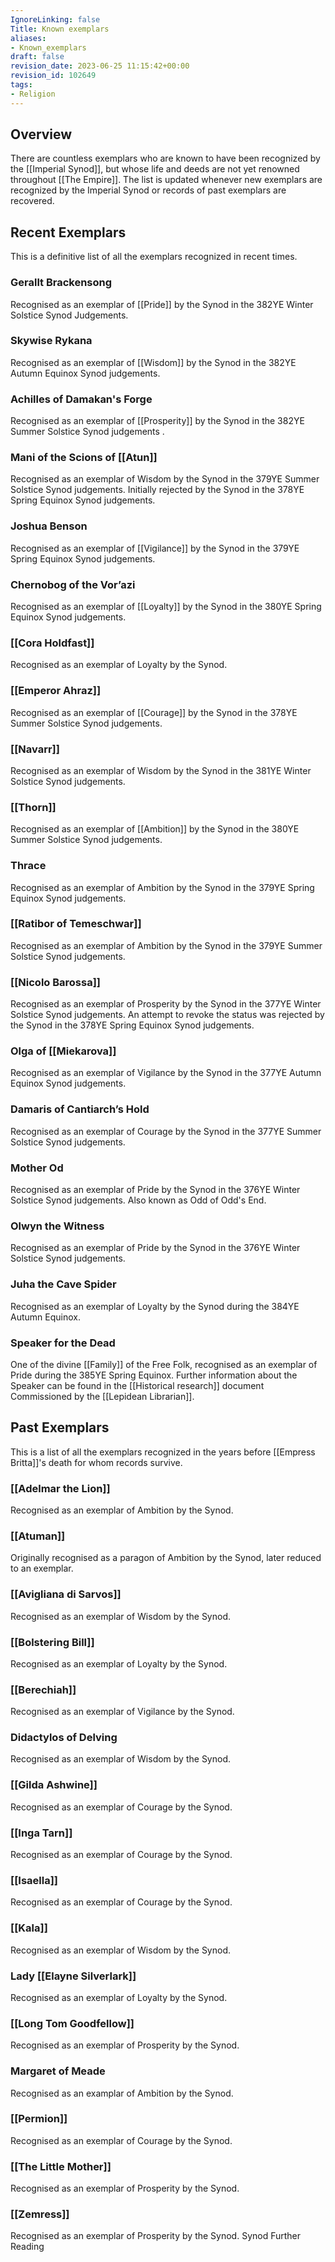 ```yaml
---
IgnoreLinking: false
Title: Known exemplars
aliases:
- Known_exemplars
draft: false
revision_date: 2023-06-25 11:15:42+00:00
revision_id: 102649
tags:
- Religion
---
```


## Overview
There are countless exemplars who are known to have been recognized by the [[Imperial Synod]], but whose life and deeds are not yet renowned throughout [[The Empire]]. The list is updated whenever new exemplars are recognized by the Imperial Synod or records of past exemplars are recovered.
## Recent Exemplars
This is a definitive list of all the exemplars recognized in recent times.
### Gerallt Brackensong
Recognised as an exemplar of [[Pride]] by the Synod in the 382YE Winter Solstice Synod Judgements.
### Skywise Rykana
Recognised as an exemplar of [[Wisdom]] by the Synod in the 382YE Autumn Equinox Synod judgements.
### Achilles of Damakan's Forge
Recognised as an exemplar of [[Prosperity]] by the Synod in the 382YE Summer Solstice Synod judgements .
### Mani of the Scions of [[Atun]]
Recognised as an exemplar of Wisdom by the Synod in the 379YE Summer Solstice Synod judgements. Initially rejected by the Synod in the 378YE Spring Equinox Synod judgements.
### Joshua Benson
Recognised as an exemplar of [[Vigilance]] by the Synod in the 379YE Spring Equinox Synod judgements. 
### Chernobog of the Vor’azi
Recognised as an exemplar of [[Loyalty]] by the Synod in the 380YE Spring Equinox Synod judgements.
### [[Cora Holdfast]]
Recognised as an exemplar of Loyalty by the Synod.
### [[Emperor Ahraz]]
Recognised as an exemplar of [[Courage]] by the Synod in the 378YE Summer Solstice Synod judgements.
### [[Navarr]]
Recognised as an exemplar of Wisdom by the Synod in the 381YE Winter Solstice Synod judgements.
### [[Thorn]]
Recognised as an exemplar of [[Ambition]] by the Synod in the 380YE Summer Solstice Synod judgements. 
### Thrace
Recognised as an exemplar of Ambition by the Synod in the 379YE Spring Equinox Synod judgements. 
### [[Ratibor of Temeschwar]]
Recognised as an exemplar of Ambition by the Synod in the 379YE Summer Solstice Synod judgements.
### [[Nicolo Barossa]]
Recognised as an exemplar of Prosperity by the Synod in the 377YE Winter Solstice Synod judgements. An attempt to revoke the status was rejected by the Synod in the 
378YE Spring Equinox Synod judgements.
### Olga of [[Miekarova]]
Recognised as an exemplar of Vigilance by the Synod in the 377YE Autumn Equinox Synod judgements.
### Damaris of Cantiarch’s Hold
Recognised as an exemplar of Courage by the Synod in the 377YE Summer Solstice Synod judgements.
### Mother Od
Recognised as an exemplar of Pride by the Synod in the 376YE Winter Solstice Synod judgements. Also known as Odd of Odd's End.
### Olwyn the Witness
Recognised as an exemplar of Pride by the Synod in the 376YE Winter Solstice Synod judgements.
### Juha the Cave Spider
Recognised as an exemplar of Loyalty by the Synod during the 384YE Autumn Equinox.
### Speaker for the Dead
One of the divine [[Family]] of the Free Folk, recognised as an exemplar of Pride during the 385YE Spring Equinox. Further information about the Speaker can be found in the [[Historical research]] document Commissioned by the [[Lepidean Librarian]].
## Past Exemplars
This is a list of all the exemplars recognized in the years before [[Empress Britta]]'s death for whom records survive.
### [[Adelmar the Lion]]
Recognised as an exemplar of Ambition by the Synod.
### [[Atuman]]
Originally recognised as a paragon of Ambition by the Synod, later reduced to an exemplar.
### [[Avigliana di Sarvos]]
Recognised as an exemplar of Wisdom by the Synod.
### [[Bolstering Bill]]
Recognised as an exemplar of Loyalty by the Synod.
### [[Berechiah]]
Recognised as an exemplar of Vigilance by the Synod.
### Didactylos of Delving
Recognised as an exemplar of Wisdom by the Synod.
### [[Gilda Ashwine]]
Recognised as an exemplar of Courage by the Synod.
### [[Inga Tarn]]
Recognised as an exemplar of Courage by the Synod.
### [[Isaella]]
Recognised as an exemplar of Courage by the Synod.
### [[Kala]]
Recognised as an exemplar of Wisdom by the Synod.
### Lady [[Elayne Silverlark]]
Recognised as an exemplar of Loyalty by the Synod.
### [[Long Tom Goodfellow]]
Recognised as an exemplar of Prosperity by the Synod.
### Margaret of Meade
Recognised as an examplar of Ambition by the Synod.
### [[Permion]]
Recognised as an exemplar of Courage by the Synod.
### [[The Little Mother]]
Recognised as an exemplar of Prosperity by the Synod.
### [[Zemress]]
Recognised as an exemplar of Prosperity by the Synod.
Synod Further Reading